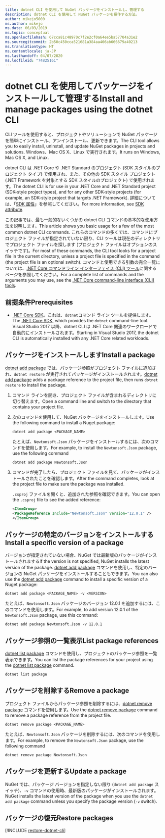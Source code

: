 ```yaml
---
title: dotnet CLI を使用して NuGet パッケージをインストールし、管理する
description: dotnet CLI を使用して NuGet パッケージを操作する方法。
author: mikejo5000
ms.author: mikejo
ms.date: 06/03/2019
ms.topic: conceptual
ms.openlocfilehash: 67cca81c48970c7f2e2cf0a64ee5ba57704a31e2
ms.sourcegitcommit: 2b50c450cca521681a384aa466ab666679a40213
ms.translationtype: HT
ms.contentlocale: ja-JP
ms.lasthandoff: 04/07/2020
ms.locfileid: "74825161"
---
```

# <a name="install-and-manage-packages-using-the-dotnet-cli"></a><span data-ttu-id="c2114-103">dotnet CLI を使用してパッケージをインストールして管理する</span><span class="sxs-lookup"><span data-stu-id="c2114-103">Install and manage packages using the dotnet CLI</span></span>

<span data-ttu-id="c2114-104">CLI ツールを使用すると、プロジェクトやソリューションで NuGet パッケージを簡単にインストール、アンインストール、更新できます。</span><span class="sxs-lookup"><span data-stu-id="c2114-104">The CLI tool allows you to easily install, uninstall, and update NuGet packages in projects and solutions.</span></span> <span data-ttu-id="c2114-105">Windows、Mac OS X、Linux で実行されます。</span><span class="sxs-lookup"><span data-stu-id="c2114-105">It runs on Windows, Mac OS X, and Linux.</span></span>

<span data-ttu-id="c2114-106">dotnet CLI は .NET Core や .NET Standard のプロジェクト (SDK スタイルのプロジェクト タイプ) で使用され、また、その他の SDK スタイル プロジェクト (.NET Framework を対象とする SDK スタイルのプロジェクト) で使用されます。</span><span class="sxs-lookup"><span data-stu-id="c2114-106">The dotnet CLI is for use in your .NET Core and .NET Standard project (SDK-style project types), and for any other SDK-style projects (for example, an SDK-style project that targets .NET Framework).</span></span> <span data-ttu-id="c2114-107">詳細については、「[SDK 属性](/dotnet/core/tools/csproj#additions)」を参照してください。</span><span class="sxs-lookup"><span data-stu-id="c2114-107">For more information, see [SDK attribute](/dotnet/core/tools/csproj#additions).</span></span>

<span data-ttu-id="c2114-108">この記事では、最も一般的ないくつかの dotnet CLI コマンドの基本的な使用方法を説明します。</span><span class="sxs-lookup"><span data-stu-id="c2114-108">This article shows you basic usage for a few of the most common dotnet CLI commands.</span></span> <span data-ttu-id="c2114-109">これらのコマンドの多くでは、コマンドにプロジェクト ファイルが指定されていない限り、CLI ツールは現在のディレクトリでプロジェクト ファイルを探します (プロジェクト ファイルはオプションのスイッチです)。</span><span class="sxs-lookup"><span data-stu-id="c2114-109">For most of these commands, the CLI tool looks for a project file in the current directory, unless a project file is specified in the command (the project file is an optional switch).</span></span> <span data-ttu-id="c2114-110">コマンドと使用できる引数の完全一覧については、[.NET Core コマンドライン インターフェイス (CLI) ツール](../reference/dotnet-commands.md)に関するページを参照してください。</span><span class="sxs-lookup"><span data-stu-id="c2114-110">For a complete list of commands and the arguments you may use, see the [.NET Core command-line interface (CLI) tools](../reference/dotnet-commands.md).</span></span>

## <a name="prerequisites"></a><span data-ttu-id="c2114-111">前提条件</span><span class="sxs-lookup"><span data-stu-id="c2114-111">Prerequisites</span></span>

- <span data-ttu-id="c2114-112">[.NET Core SDK](https://www.microsoft.com/net/download/)。これは、`dotnet`コマンド ライン ツールを提供します。</span><span class="sxs-lookup"><span data-stu-id="c2114-112">The [.NET Core SDK](https://www.microsoft.com/net/download/), which provides the `dotnet` command-line tool.</span></span> <span data-ttu-id="c2114-113">Visual Studio 2017 以降、dotnet CLI は .NET Core 関連のワークロードで自動的にインストールされます。</span><span class="sxs-lookup"><span data-stu-id="c2114-113">Starting in Visual Studio 2017, the dotnet CLI is automatically installed with any .NET Core related workloads.</span></span>

## <a name="install-a-package"></a><span data-ttu-id="c2114-114">パッケージをインストールします</span><span class="sxs-lookup"><span data-stu-id="c2114-114">Install a package</span></span>

<span data-ttu-id="c2114-115">[dotnet add package](/dotnet/core/tools/dotnet-add-package?tabs=netcore2x) では、パッケージ参照がプロジェクト ファイルに追加され、`dotnet restore` が実行されてパッケージがインストールされます。</span><span class="sxs-lookup"><span data-stu-id="c2114-115">[dotnet add package](/dotnet/core/tools/dotnet-add-package?tabs=netcore2x) adds a package reference to the project file, then runs `dotnet restore` to install the package.</span></span>

1. <span data-ttu-id="c2114-116">コマンド ラインを開き、プロジェクト ファイルが含まれるディレクトリに切り替えます。</span><span class="sxs-lookup"><span data-stu-id="c2114-116">Open a command line and switch to the directory that contains your project file.</span></span>

2. <span data-ttu-id="c2114-117">次のコマンドを使用して、NuGet パッケージをインストールします。</span><span class="sxs-lookup"><span data-stu-id="c2114-117">Use the following command to install a Nuget package:</span></span>

    ```dotnetcli
    dotnet add package <PACKAGE_NAME>
    ```

    <span data-ttu-id="c2114-118">たとえば、`Newtonsoft.Json` パッケージをインストールするには、次のコマンドを使用します。</span><span class="sxs-lookup"><span data-stu-id="c2114-118">For example, to install the `Newtonsoft.Json` package, use the following command</span></span>

    ```dotnetcli
    dotnet add package Newtonsoft.Json
    ```

3. <span data-ttu-id="c2114-119">コマンドが完了したら、プロジェクト ファイルを見て、パッケージがインストールされたことを確認します。</span><span class="sxs-lookup"><span data-stu-id="c2114-119">After the command completes, look at the project file to make sure the package was installed.</span></span>

   <span data-ttu-id="c2114-120">`.csproj` ファイルを開くと、追加された参照を確認できます。</span><span class="sxs-lookup"><span data-stu-id="c2114-120">You can open the `.csproj` file to see the added reference:</span></span>

    ```xml
   <ItemGroup>
    <PackageReference Include="Newtonsoft.Json" Version="12.0.1" />
   </ItemGroup>
    ```

## <a name="install-a-specific-version-of-a-package"></a><span data-ttu-id="c2114-121">パッケージの特定のバージョンをインストールする</span><span class="sxs-lookup"><span data-stu-id="c2114-121">Install a specific version of a package</span></span>

<span data-ttu-id="c2114-122">バージョンが指定されていない場合、NuGet では最新版のパッケージがインストールされまする</span><span class="sxs-lookup"><span data-stu-id="c2114-122">If the version is not specified, NuGet installs the latest version of the package.</span></span> <span data-ttu-id="c2114-123">[dotnet add package](/dotnet/core/tools/dotnet-add-package?tabs=netcore2x) コマンドを使用し、特定のバージョンの NuGet パッケージをインストールすることもできます。</span><span class="sxs-lookup"><span data-stu-id="c2114-123">You can also use the [dotnet add package](/dotnet/core/tools/dotnet-add-package?tabs=netcore2x) command to install a specific version of a Nuget package:</span></span>

```dotnetcli
dotnet add package <PACKAGE_NAME> -v <VERSION>
```

<span data-ttu-id="c2114-124">たとえば、`Newtonsoft.Json` パッケージのバージョン 12.0.1 を追加するには、このコマンドを使用します。</span><span class="sxs-lookup"><span data-stu-id="c2114-124">For example, to add version 12.0.1 of the `Newtonsoft.Json` package, use this command:</span></span>

```dotnetcli
dotnet add package Newtonsoft.Json -v 12.0.1
```

## <a name="list-package-references"></a><span data-ttu-id="c2114-125">パッケージ参照の一覧表示</span><span class="sxs-lookup"><span data-stu-id="c2114-125">List package references</span></span>

<span data-ttu-id="c2114-126">[dotnet list package](/dotnet/core/tools/dotnet-list-package?tabs=netcore2x) コマンドを使用し、プロジェクトのパッケージ参照を一覧表示できます。</span><span class="sxs-lookup"><span data-stu-id="c2114-126">You can list the package references for your project using the [dotnet list package](/dotnet/core/tools/dotnet-list-package?tabs=netcore2x) command.</span></span>

```dotnetcli
dotnet list package
```

## <a name="remove-a-package"></a><span data-ttu-id="c2114-127">パッケージを削除する</span><span class="sxs-lookup"><span data-stu-id="c2114-127">Remove a package</span></span>

<span data-ttu-id="c2114-128">プロジェクト ファイルからパッケージ参照を削除するには、[dotnet remove package](/dotnet/core/tools/dotnet-remove-package?tabs=netcore2x) コマンドを使用します。</span><span class="sxs-lookup"><span data-stu-id="c2114-128">Use the [dotnet remove package](/dotnet/core/tools/dotnet-remove-package?tabs=netcore2x) command to remove a package reference from the project file.</span></span>

```dotnetcli
dotnet remove package <PACKAGE_NAME>
```

<span data-ttu-id="c2114-129">たとえば、`Newtonsoft.Json` パッケージを削除するには、次のコマンドを使用します。</span><span class="sxs-lookup"><span data-stu-id="c2114-129">For example, to remove the `Newtonsoft.Json` package, use the following command</span></span>

```dotnetcli
dotnet remove package Newtonsoft.Json
```

## <a name="update-a-package"></a><span data-ttu-id="c2114-130">パッケージを更新する</span><span class="sxs-lookup"><span data-stu-id="c2114-130">Update a package</span></span>

<span data-ttu-id="c2114-131">NuGet では、パッケージ バージョンを指定しない限り (`dotnet add package` スイッチ)、`-v` コマンドの使用時、最新版のパッケージがインストールされます。</span><span class="sxs-lookup"><span data-stu-id="c2114-131">NuGet installs the latest version of the package when you use the `dotnet add package` command unless you specify the package version (`-v` switch).</span></span>

## <a name="restore-packages"></a><span data-ttu-id="c2114-132">パッケージの復元</span><span class="sxs-lookup"><span data-stu-id="c2114-132">Restore packages</span></span>

[!INCLUDE [restore-dotnet-cli](includes/restore-dotnet-cli.md)]
